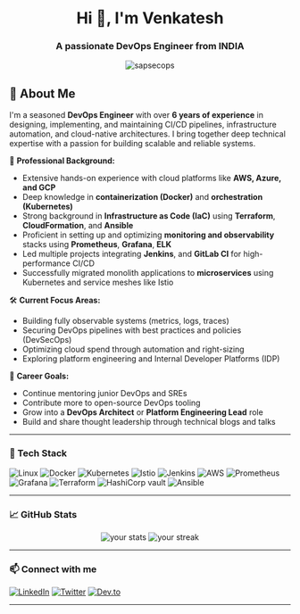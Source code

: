 <!-- GitHub Profile README Template -->

<h1 align="center">Hi 👋, I'm Venkatesh</h1>
<h3 align="center">A passionate DevOps Engineer from INDIA</h3>

<p align="center">
  <img src="https://komarev.com/ghpvc/?username=sapsecops&label=Profile%20views&color=0e75b6&style=flat" alt="sapsecops" />
</p>

## 👋 About Me

I'm a seasoned **DevOps Engineer** with over **6 years of experience** in designing, implementing, and maintaining CI/CD pipelines, infrastructure automation, and cloud-native architectures. I bring together deep technical expertise with a passion for building scalable and reliable systems.

💼 **Professional Background:**
- Extensive hands-on experience with cloud platforms like **AWS, Azure, and GCP**
- Deep knowledge in **containerization (Docker)** and **orchestration (Kubernetes)**
- Strong background in **Infrastructure as Code (IaC)** using **Terraform**, **CloudFormation**, and **Ansible**
- Proficient in setting up and optimizing **monitoring and observability** stacks using **Prometheus**, **Grafana**, **ELK**
- Led multiple projects integrating **Jenkins**, and **GitLab CI** for high-performance CI/CD
- Successfully migrated monolith applications to **microservices** using Kubernetes and service meshes like Istio

🛠 **Current Focus Areas:**
- Building fully observable systems (metrics, logs, traces)
- Securing DevOps pipelines with best practices and policies (DevSecOps)
- Optimizing cloud spend through automation and right-sizing
- Exploring platform engineering and Internal Developer Platforms (IDP)

🎯 **Career Goals:**
- Continue mentoring junior DevOps and SREs
- Contribute more to open-source DevOps tooling
- Grow into a **DevOps Architect** or **Platform Engineering Lead** role
- Build and share thought leadership through technical blogs and talks

---

### 🧰 Tech Stack

![Linux](https://img.shields.io/badge/-Linux-FCC624?logo=linux&logoColor=black&style=flat)
![Docker](https://img.shields.io/badge/-Docker-2496ED?logo=docker&logoColor=white&style=flat)
![Kubernetes](https://img.shields.io/badge/-Kubernetes-326CE5?logo=kubernetes&logoColor=white&style=flat)
![Istio](https://img.shields.io/badge/-Istio-F46800?logo=Istio&logoColor=white&style=flat)
![Jenkins](https://img.shields.io/badge/-Jenkins-D24939?logo=jenkins&logoColor=white&style=flat)
![AWS](https://img.shields.io/badge/-AWS-232F3E?logo=amazon-aws&logoColor=white&style=flat)
![Prometheus](https://img.shields.io/badge/-Prometheus-E6522C?logo=prometheus&logoColor=white&style=flat)
![Grafana](https://img.shields.io/badge/-Grafana-F46800?logo=grafana&logoColor=white&style=flat)
![Terraform](https://img.shields.io/badge/-Terraform-7B42BC?logo=terraform&logoColor=white&style=flat)
![HashiCorp vault](https://img.shields.io/badge/-vault-FCC624?logo=vault&logoColor=black&style=flat)
![Ansible](https://img.shields.io/badge/-Ansible-232F3E?logo=Ansible&logoColor=white&style=flat)

---

### 📈 GitHub Stats

<p align="center">
  <img src="https://github-readme-stats.vercel.app/api?username=sapsecops&show_icons=true&theme=dark" alt="your stats" />
  <img src="https://github-readme-streak-stats.herokuapp.com/?user=sapsecops&theme=dark" alt="your streak" />
</p>

---

### 📫 Connect with me

[![LinkedIn](https://img.shields.io/badge/-LinkedIn-0077B5?logo=linkedin&logoColor=white&style=flat)](https://linkedin.com/in/your-profile)
[![Twitter](https://img.shields.io/badge/-Twitter-1DA1F2?logo=twitter&logoColor=white&style=flat)](https://twitter.com/your-handle)
[![Dev.to](https://img.shields.io/badge/-Dev.to-0A0A0A?logo=dev.to&logoColor=white&style=flat)](https://dev.to/yourusername)

---
